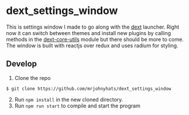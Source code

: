 # dext_settings_window

This is settings window I made to go along with the [dext](https://github.com/vutran/dext) launcher. Right now it can switch between themes and install new plugins by calling methods in the [dext-core-utils](https://github.com/vutran/dext-core-utils) module but there should be more to come. The window is built with reactjs over redux and uses radium for styling.

## Develop

1. Clone the repo

```
$ git clone https://github.com/mrjohnyhats/dext_settings_window
```

2. Run `npm install` in the new cloned directory.
3. Run `npm run start` to compile and start the program
